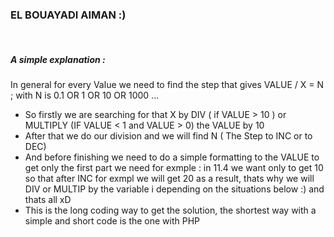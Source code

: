 <h3>EL BOUAYADI AIMAN :)</h3> <br>
<h5>A simple explanation : </h5>
<p>In general for every Value we need to find the step that gives VALUE / X = N ;
with N is 0.1 OR 1 OR 10 OR 1000 ...
</p>
<ul>
    <li>
        So firstly we are searching for that X by DIV ( if VALUE > 10 ) or MULTIPLY (IF VALUE < 1 and VALUE > 0) the VALUE by 10
    </li>
    <li>
        After that we do our division and we will find N ( The Step to INC or to DEC)
    </li>
    <li> And before finishing we need to do a simple formatting to the VALUE to get only the first part we need
for exmple : in 11.4 we want only to get 10 so that after INC for exmpl we will get 20 as a result, thats why we will DIV or MULTIP by the variable i depending on the situations below :) and thats all xD
    </li>
    <li>
        This is the long coding way to get the solution, the shortest way with a simple and short code is the one with PHP
    </li>
</ul>
 
